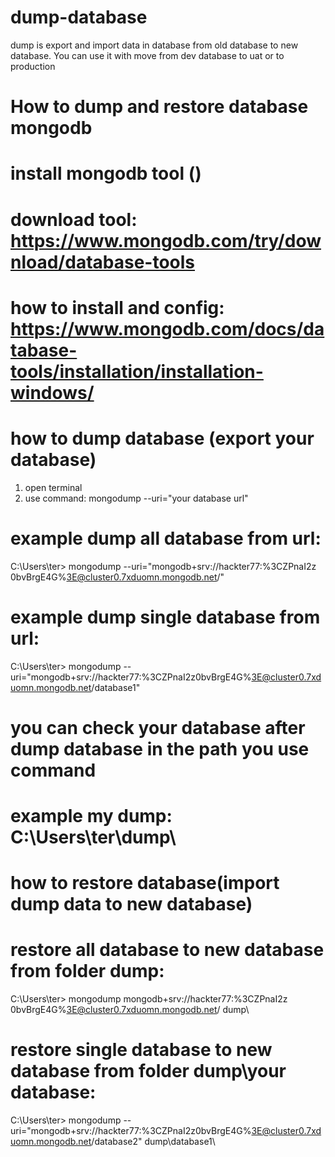 # dump-database
dump is export and import data in database from old database to new database.
You can use it with move from dev database to uat or to production

# How to dump and restore database mongodb
# install mongodb tool ()
  # download tool: https://www.mongodb.com/try/download/database-tools
  # how to install and config:  https://www.mongodb.com/docs/database-tools/installation/installation-windows/
  
# how to dump database (export your database)
  1. open terminal
  2. use command:
     mongodump --uri="your database url"
     
# example dump all database from url: 
  C:\Users\ter> mongodump --uri="mongodb+srv://hackter77:%3CZPnaI2z 0bvBrgE4G%3E@cluster0.7xduomn.mongodb.net/"
# example dump single database from url: 
  C:\Users\ter> mongodump --uri="mongodb+srv://hackter77:%3CZPnaI2z0bvBrgE4G%3E@cluster0.7xduomn.mongodb.net/database1"
  
# you can check your database after dump database in the path you use command 
# example my dump: C:\Users\ter\dump\

# how to restore database(import dump data to new database)
# restore all database to new database  from folder dump:
C:\Users\ter> mongodump mongodb+srv://hackter77:%3CZPnaI2z 0bvBrgE4G%3E@cluster0.7xduomn.mongodb.net/ dump\
# restore single database to new database from folder dump\your database: 
C:\Users\ter> mongodump --uri="mongodb+srv://hackter77:%3CZPnaI2z0bvBrgE4G%3E@cluster0.7xduomn.mongodb.net/database2" dump\database1\
